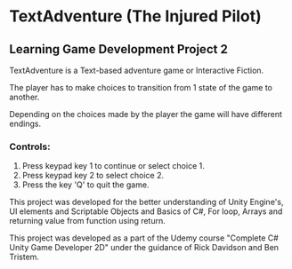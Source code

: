 # TextAdventure (The Injured Pilot)
## Learning Game Development Project 2

TextAdventure is a Text-based adventure game or Interactive Fiction. 

The player has to make choices to transition from 1 state of the game to another.

Depending on the choices made by the player the game will have different endings.

### Controls:

1. Press keypad key 1 to continue or select choice 1.
2. Press keypad key 2 to select choice 2.
3. Press the key 'Q' to quit the game.

This project was developed for the better understanding of Unity Engine's, UI elements and Scriptable Objects and Basics of C#, For loop, Arrays and returning value from function using return.

This project was developed as a part of the Udemy course "Complete C# Unity Game Developer 2D" under the guidance of Rick Davidson and Ben Tristem.
